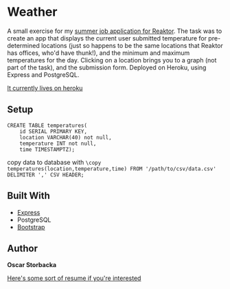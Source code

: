 # Weather

A small exercise for my [summer job application for Reaktor](https://github.com/reaktor/kesa-2018). The task was to create an app that displays the current user submitted temperature for pre-determined locations (just so happens to be the same locations that Reaktor has offices, who'd have thunk!), and the minimum and maximum temperatures for the day. Clicking on a location brings you to a graph (not part of the task), and the submission form. Deployed on Heroku, using Express and PostgreSQL.

[It currently lives on heroku](https://stuki-weather.herokuapp.com)

## Setup

```
CREATE TABLE temperatures(
    id SERIAL PRIMARY KEY,
    location VARCHAR(40) not null, 
    temperature INT not null, 
    time TIMESTAMPTZ);
```

copy data to database with `\copy temperatures(location,temperature,time) FROM '/path/to/csv/data.csv' DELIMITER ',' CSV HEADER;`

## Built With

* [Express](https://expressjs.com/)
* PostgreSQL
* [Bootstrap](https://getbootstrap.com/)

## Author

**Oscar Storbacka**

[Here's some sort of resume if you're interested](https://github.com/stuki/resume/)

